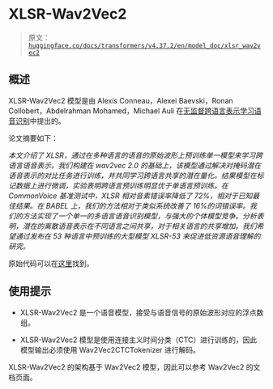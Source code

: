 # XLSR-Wav2Vec2

> 原文：[`huggingface.co/docs/transformers/v4.37.2/en/model_doc/xlsr_wav2vec2`](https://huggingface.co/docs/transformers/v4.37.2/en/model_doc/xlsr_wav2vec2)

## 概述

XLSR-Wav2Vec2 模型是由 Alexis Conneau，Alexei Baevski，Ronan Collobert，Abdelrahman Mohamed，Michael Auli 在[无监督跨语言表示学习语音识别](https://arxiv.org/abs/2006.13979)中提出的。

论文摘要如下：

*本文介绍了 XLSR，通过在多种语言的语音的原始波形上预训练单一模型来学习跨语言语音表示。我们构建在 wav2vec 2.0 的基础上，该模型通过解决对掩码潜在语音表示的对比任务进行训练，并共同学习跨语言共享的潜在量化。结果模型在标记数据上进行微调，实验表明跨语言预训练明显优于单语言预训练。在 CommonVoice 基准测试中，XLSR 相对音素错误率降低了 72%，相对于已知最佳结果。在 BABEL 上，我们的方法相对于类似系统改善了 16%的词错误率。我们的方法实现了一个单一的多语言语音识别模型，与强大的个体模型竞争。分析表明，潜在的离散语音表示在不同语言之间共享，对于相关语言的共享增加。我们希望通过发布在 53 种语言中预训练的大型模型 XLSR-53 来促进低资源语音理解的研究。*

原始代码可以在[这里](https://github.com/pytorch/fairseq/tree/master/fairseq/models/wav2vec)找到。

## 使用提示

+   XLSR-Wav2Vec2 是一个语音模型，接受与语音信号的原始波形对应的浮点数组。

+   XLSR-Wav2Vec2 模型是使用连接主义时间分类（CTC）进行训练的，因此模型输出必须使用 Wav2Vec2CTCTokenizer 进行解码。

XLSR-Wav2Vec2 的架构基于 Wav2Vec2 模型，因此可以参考 Wav2Vec2 的文档页面。
